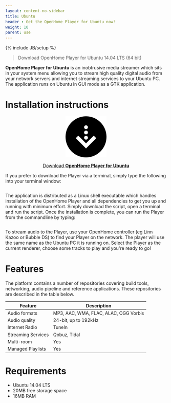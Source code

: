 ```yaml
---
layout: content-no-sidebar
title: Ubuntu
header : Get the OpenHome Player for Ubuntu now!
weight: 10
parent: use
---
```

{% include JB/setup %}

> Download OpenHome Player for Ubuntu 14.04 LTS (64 bit)

**OpenHome Player for Ubuntu** is an inobtrusive media streamer which sits in your system menu allowing you to stream high quality digital audio from your network servers and internet streaming services to your Ubuntu PC.
The application runs on Ubuntu in GUI mode as a GTK application.

# Installation instructions

<div style="text-align:center" markdown="1">

![](/images/download.png)

<a href="http://builds.openhome.org/releases/openhome/linuxplayer.sh" download>Download __OpenHome Player for Ubuntu__</a>
</div>

If you prefer to download the Player via a terminal, simply type the following into your terminal window:

```wget http://builds.openhome.org/releases/openhome/linuxplayer.sh
```

The application is distributed as a Linux shell executable which handles installation of the OpenHome Player and all dependencies to get you up and running with minimum effort. Simply download the script, open a terminal and run the script. Once the installation is complete, you can run the Player from the commandline by typing:

```openhome-player
```

To stream audio to the Player, use your OpenHome controller (eg Linn Kazoo or Bubble DS) to find your Player on the network. The player will use the same name as the Ubuntu PC it is running on. Select the Player as the current renderer, choose some tracks to play and you're ready to go!

# Features

The platform contains a number of repositories covering build tools, networking, audio pipeline and reference applications. These repositories are described in the table below.

| Feature | Description |
|---------------|---------------|
| Audio formats    | MP3, AAC, WMA, FLAC, ALAC, OGG Vorbis |
| Audio quality    | 24-bit, up to 192kHz    |
| Internet Radio    | TuneIn    |
| Streaming Services    | Qobuz, Tidal |
| Multi-room    | Yes    |
| Managed Playlists    | Yes    |


# Requirements
- Ubuntu 14.04 LTS
- 20MB free storage space
- 16MB RAM
